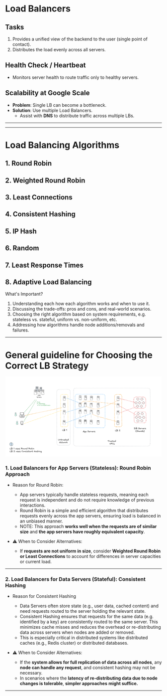 # Load Balancers

## Tasks
1. Provides a unified view of the backend to the user (single point of contact).
2. Distributes the load evenly across all servers.

## Health Check / Heartbeat
- Monitors server health to route traffic only to healthy servers.

## Scalability at Google Scale
- **Problem**: Single LB can become a bottleneck.
- **Solution**: Use multiple Load Balancers.
  - Assist with **DNS** to distribute traffic across multiple LBs.
---


---
# Load Balancing Algorithms

## 1. Round Robin
## 2. Weighted Round Robin

## 3. Least Connections

## 4. Consistent Hashing

## 5. IP Hash

## 6. Random

## 7. Least Response Times

## 8. Adaptive Load Balancing


What's Important?
1. Understanding each how each algorithm works and when to use it.
2. Discussing the trade-offs: pros and cons, and real-world scenarios.
3. Choosing the right algorithm based on system requirements, e.g. stateless vs. stateful, uniform vs. non-uniform, etc.
4. Addressing how algorithms handle node additions/removals and failures.

---



# General guideline for Choosing the Correct LB Strategy

![Choosing the Correct LB Diagram](./assets/choice-of-load-balancers.png)

### 1. Load Balancers for App Servers (Stateless): Round Robin Approach

- Reason for Round Robin:
	- App servers typically handle stateless requests, meaning each request is independent and do not require knowledge of previous interactions. 
	- Round Robin is a simple and efficient algorithm that distributes requests evenly across the app servers, ensuring load is balanced in an unbiased manner.
	- NOTE: This approach **works well when the requests are of similar size** and **the app servers have roughly equivalent capacity**.
	
- ⚠️ When to Consider Alternatives:
	- If **requests are not uniform in size**, consider **Weighted Round Robin** **or Least Connections** to account for differences in server capacities or current load. 
---
### 2. Load Balancers for Data Servers (Stateful): Consistent Hashing

- Reason for Consistent Hashing
	- Data Servers often store state (e.g., user data, cached content) and need requests routed to the server holding the relevant state.
	- Consistent Hashing ensures that requests for the same data (e.g. identified by a key) are consistently routed to the same server. This minimizes cache misses and reduces the overhead or re-distributing data across servers when nodes are added or removed.
	- This is especially critical in distributed systems like distributed caches (e.g., Redis cluster) or distributed databases.

- ⚠️ When to Consider Alternatives:
	- If the **system allows for full replication of data across all nodes**, any **node can handle any request**, and consistent hashing may not be necessary. 
	- In scenarios where the **latency of re-distributing data due to node changes is tolerable**, **simpler approaches** **might suffice.**

---


